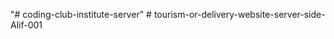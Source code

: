 "# coding-club-institute-server" 
#   t o u r i s m - o r - d e l i v e r y - w e b s i t e - s e r v e r - s i d e - A l i f - 0 0 1  
 